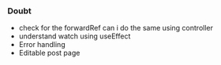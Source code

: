 ### Doubt 
* check for the forwardRef can i do the same using controller 
* understand watch using useEffect
* Error handling 
* Editable post page